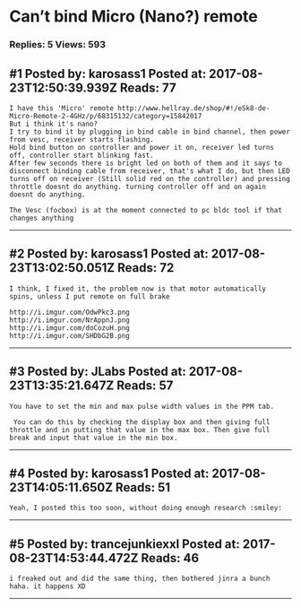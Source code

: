# Can&rsquo;t bind Micro (Nano?) remote

### Replies: 5 Views: 593

## \#1 Posted by: karosass1 Posted at: 2017-08-23T12:50:39.939Z Reads: 77

```
I have this 'Micro' remote http://www.hellray.de/shop/#!/eSk8-de-Micro-Remote-2-4GHz/p/68315132/category=15842017
But i think it's nano?
I try to bind it by plugging in bind cable in bind channel, then power from vesc, receiver starts flashing.
Hold bind button on controller and power it on, receiver led turns off, controller start blinking fast. 
After few seconds there is bright led on both of them and it says to disconnect binding cable from receiver, that's what I do, but then LED turns off on receiver (Still solid red on the controller) and pressing throttle doesnt do anything. turning controller off and on again doesnt do anything.

The Vesc (focbox) is at the moment connected to pc bldc tool if that changes anything
```

---
## \#2 Posted by: karosass1 Posted at: 2017-08-23T13:02:50.051Z Reads: 72

```
I think, I fixed it, the problem now is that motor automatically spins, unless I put remote on full brake

http://i.imgur.com/OdwPkc3.png
http://i.imgur.com/NrAppnJ.png
http://i.imgur.com/doCozuH.png
http://i.imgur.com/SHDbG2B.png
```

---
## \#3 Posted by: JLabs Posted at: 2017-08-23T13:35:21.647Z Reads: 57

```
You have to set the min and max pulse width values in the PPM tab. 

 You can do this by checking the display box and then giving full throttle and in putting that value in the max box. Then give full break and input that value in the min box.
```

---
## \#4 Posted by: karosass1 Posted at: 2017-08-23T14:05:11.650Z Reads: 51

```
Yeah, I posted this too soon, without doing enough research :smiley:
```

---
## \#5 Posted by: trancejunkiexxl Posted at: 2017-08-23T14:53:44.472Z Reads: 46

```
i freaked out and did the same thing, then bothered jinra a bunch haha. it happens XD
```

---
